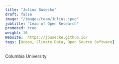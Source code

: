 ```yaml
---
title: "Julius Busecke"
draft: false
image: "/images/team/Julius.jpeg"
jobtitle: "Lead of Open Research"
promoted: true
weight: 16
Website:  https://jbusecke.github.io/
tags: [Ocean, Climate Data, Open Source Software]
---
```



Columbia University
